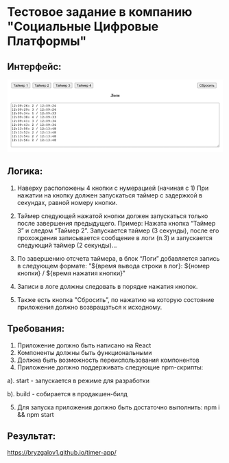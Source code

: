 # Тестовое задание в компанию "Социальные Цифровые Платформы"

## Интерфейс:

![Interface](/interface.png)

## Логика:

1. Наверху расположены 4 кнопки с нумерацией (начиная с 1) При нажатии на
   кнопку должен запускаться таймер с задержкой в секундах, равной номеру кнопки.
2. Таймер следующей нажатой кнопки должен запускаться только после завершения предыдущего.
   Пример: Нажата кнопка “Таймер 3” и следом “Таймер 2”. Запускается таймер (3 секунды), после его прохождения записывается сообщение в логи (п.3) и запускается следующий таймер (2 секунды)...

3. По завершению отсчета таймера, в блок “Логи” добавляется запись в следующем формате: "\${время вывода строки в лог}: \${номер кнопки} / \${время нажатия кнопки}"

4. Записи в логе должны следовать в порядке нажатия кнопок.

5. Также есть кнопка "Сбросить”, по нажатию на которую состояние приложения должно возвращаться к исходному.

## Требования:

1. Приложение должно быть написано на React
2. Компоненты должны быть функциональными
3. Должна быть возможность переиспользования компонентов
4. Приложение должно поддерживать следующие npm-скрипты:

<p>a). start - запускается в режиме для разработки</p>
<p>b). build - собирается в продакшен-билд</p>

5. Для запуска приложения должно быть достаточно выполнить: npm i && npm
   start

## Результат:

<https://bryzgalov1.github.io/timer-app/> 
